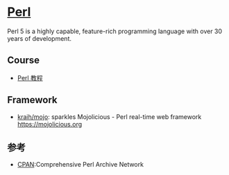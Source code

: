 # [Perl](http://www.perl.org/)

Perl 5 is a highly capable, feature-rich programming language with over 30 years of development.

## Course

* [Perl 教程](http://www.runoob.com/perl/perl-tutorial.html)

## Framework

* [kraih/mojo](https://github.com/kraih/mojo): sparkles Mojolicious - Perl real-time web framework <https://mojolicious.org>

## 参考

* [CPAN](https://www.cpan.org/):Comprehensive Perl Archive Network
